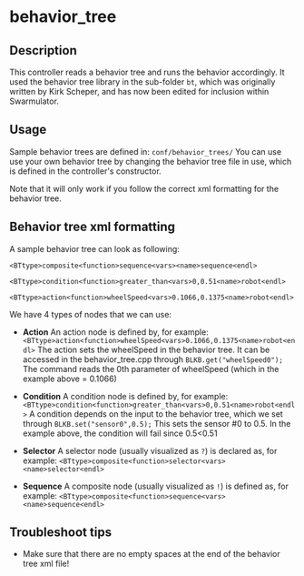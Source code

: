 # behavior_tree 

## Description
This controller reads a behavior tree and runs the behavior accordingly.
It used the behavior tree library in the sub-folder `bt`, which was originally written by Kirk Scheper, and has now been edited for inclusion within Swarmulator.

## Usage
Sample behavior trees are defined in: `conf/behavior_trees/`
You can use use your own behavior tree by changing the behavior tree file in use, which is defined in the controller's constructor.

Note that it will only work if you follow the correct xml formatting for the behavior tree.

## Behavior tree xml formatting
A sample behavior tree can look as following:
```
<BTtype>composite<function>sequence<vars><name>sequence<endl>
	<BTtype>condition<function>greater_than<vars>0,0.51<name>robot<endl>
	<BTtype>action<function>wheelSpeed<vars>0.1066,0.1375<name>robot<endl>
```
We have 4 types of nodes that we can use:

- **Action**
An action node is defined by, for example:
`<BTtype>action<function>wheelSpeed<vars>0.1066,0.1375<name>robot<endl>`
The action sets the wheelSpeed in the behavior tree. It can be accessed in the behavior_tree.cpp through
`BLKB.get("wheelSpeed0");`
The command reads the 0th parameter of wheelSpeed (which in the example above = 0.1066)

- **Condition**
A condition node is defined by, for example:
`<BTtype>condition<function>greater_than<vars>0,0.51<name>robot<endl>`
A condition depends on the input to the behavior tree, which we set through 
`BLKB.set("sensor0",0.5);`
This sets the sensor #0 to 0.5.
In the example above, the condition will fail since 0.5<0.51

- **Selector**
A selector node (usually visualized as `?`) is declared as, for example:
`<BTtype>composite<function>selector<vars><name>selector<endl>`
- **Sequence**
A composite node (usually visualized as `!`) is defined as, for example:
`<BTtype>composite<function>sequence<vars><name>sequence<endl>`

## Troubleshoot tips
- Make sure that there are no empty spaces at the end of the behavior tree xml file!